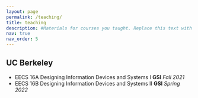 ```yaml
---
layout: page
permalink: /teaching/
title: teaching
description: #Materials for courses you taught. Replace this text with your description.
nav: true
nav_order: 5
---
```


## UC Berkeley

- EECS 16A Designing Information Devices and Systems I **GSI** *Fall 2021*
- EECS 16B Designing Information Devices and Systems II **GSI** *Spring 2022*


<!--
For now, this page is assumed to be a static description of your courses. You can convert it to a collection similar to `_projects/` so that you can have a dedicated page for each course.

Organize your courses by years, topics, or universities, however you like!
-->
